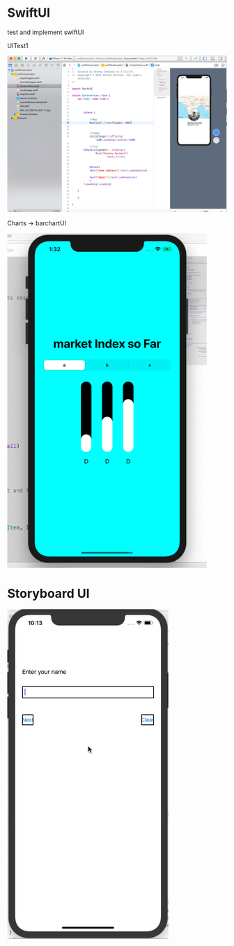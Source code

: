 # SwiftUI
test and implement swiftUI

UITest1

![screenshot1](UItest1/swiftui1.png)


Charts -> barchartUI

![screenshot](Charts/barchart.png)


# Storyboard UI


![screenshot](PassData/Output/outputpassdata.gif)

